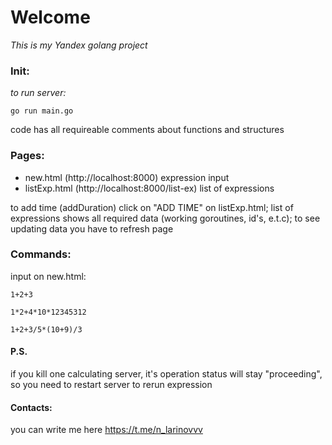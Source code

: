 # Welcome

_This is my Yandex golang project_

### Init:

_to run server:_ 
```
go run main.go
```

code has all requireable comments about functions and structures

### Pages:

* new.html (http://localhost:8000) expression input
* listExp.html (http://localhost:8000/list-ex) list of expressions

to add time (addDuration) click on "ADD TIME" on listExp.html;
list of expressions shows all required data (working goroutines, id's, e.t.c);
to see updating data you have to refresh page

### Commands:
input on new.html:
```
1+2+3
```
```
1*2+4*10*12345312
```
```
1+2+3/5*(10+9)/3
```

#### P.S.
if you kill one calculating server, it's operation status will stay
"proceeding", so you need to restart server to rerun expression

#### Contacts:
you can write me here https://t.me/n_larinovvv